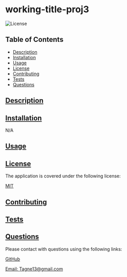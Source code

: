 # working-title-proj3

  ![License](https://img.shields.io/badge/License-MIT-blue.svg)
    
  ## Table of Contents

  * [Description](#description)
  * [Installation](#installation)
  * [Usage](#usage)
  * [License](https://choosealicense.com/licenses/MIT)
  * [Contributing](#contributing)
  * [Tests](#tests)
  * [Questions](#questions)
  
  ## [Description](#table-of-contents)

  

  ## [Installation](#table-of-contents)

  N/A

  ## [Usage](#table-of-contents)

 

  ## [License](#table-of-contents)

  The application is covered under the following license:
    
  [MIT](https://choosealicense.com/licenses/MIT)
    
  ## [Contributing](#table-of-contents)

  

  ## [Tests](#table-of-contents)

  

  ## [Questions](#table-of-contents)

  Please contact with questions using the following links:

  [GitHub](https://github.com/Tagne13)

  [Email: Tagne13@gmail.com](mailto:Tagne13@gmail.com)